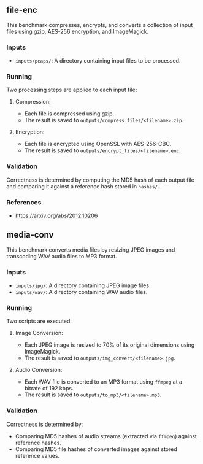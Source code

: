 ## file-enc

This benchmark compresses, encrypts, and converts a collection of input files using gzip, AES-256 encryption, and ImageMagick.

### Inputs

- `inputs/pcaps/`: A directory containing input files to be processed.

### Running

Two processing steps are applied to each input file:

1. Compression:
   - Each file is compressed using gzip.
   - The result is saved to `outputs/compress_files/<filename>.zip`.

2. Encryption:
   - Each file is encrypted using OpenSSL with AES-256-CBC.
   - The result is saved to `outputs/encrypt_files/<filename>.enc`.

### Validation

Correctness is determined by computing the MD5 hash of each output file and comparing it against a reference hash stored in `hashes/`.

### References

- https://arxiv.org/abs/2012.10206

## media-conv

This benchmark converts media files by resizing JPEG images and transcoding WAV audio files to MP3 format.

### Inputs

- `inputs/jpg/`: A directory containing JPEG image files.
- `inputs/wav/`: A directory containing WAV audio files.

### Running

Two scripts are executed:

1. Image Conversion:
   - Each JPEG image is resized to 70% of its original dimensions using ImageMagick.
   - The result is saved to `outputs/img_convert/<filename>.jpg`.

2. Audio Conversion:
   - Each WAV file is converted to an MP3 format using `ffmpeg` at a bitrate of 192 kbps.
   - The result is saved to `outputs/to_mp3/<filename>.mp3`.

### Validation

Correctness is determined by:
- Comparing MD5 hashes of audio streams (extracted via `ffmpeg`) against reference hashes.
- Comparing MD5 file hashes of converted images against stored reference values.
